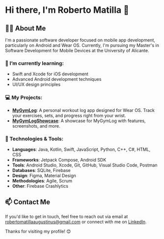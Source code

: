 <!--
**RobertoMati/RobertoMati** is a ✨ _special_ ✨ repository because its `README.md` (this file) appears on your GitHub profile.

Here are some ideas to get you started:

- 🔭 I’m currently working on ...
- 🌱 I’m currently learning ...
- 👯 I’m looking to collaborate on ...
- 🤔 I’m looking for help with ...
- 💬 Ask me about ...
- 📫 How to reach me: ...
- 😄 Pronouns: ...
- ⚡ Fun fact: ...
-->
# Hi there, I'm Roberto Matilla 👋

<!--![Banner](https://example.com/banner-image-url)-->

## 👨‍💻 About Me

I'm a passionate software developer focused on mobile app development, particularly on Android and Wear OS. Currently, I'm pursuing my Master's in Software Development for Mobile Devices at the University of Alicante.

### 🌱 I’m currently learning:
- Swift and Xcode for iOS development
- Advanced Android development techniques
- UI/UX design principles

### 💻 My Projects:
- **[MyGymLog](https://github.com/RobertoMati/MyGymLog)**: A personal workout log app designed for Wear OS. Track your exercises, sets, and progress right from your wrist.
- **[MyGymLogShowcase](https://github.com/RobertoMati/MyGymLogShowcase)**: A showcase for MyGymLog with features, screenshots, and more.

### 🔧 Technologies & Tools:
- **Languages**: Java, Kotlin, Swift, JavaScript, Python, C++, C#, HTML, CSS
- **Frameworks**: Jetpack Compose, Android SDK
- **Tools**: Android Studio, Xcode, Git, GitHub, Visual Studio Code, Postman
- **Databases**: SQLite, Firebase
- **Design**: Figma, Material Design
- **Methodologies**: Agile, Scrum
- **Other**: Firebase Crashlytics


## 📫 Contact Me
If you'd like to get in touch, feel free to reach out via email at [robertomatillaaugustinus@gmail.com](mailto:robertomatillaaugustinus@gmail.com) or connect with me on [LinkedIn](https://www.linkedin.com/in/your-linkedin-profile).

Thanks for visiting my profile! 😊
